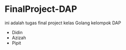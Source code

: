 # FinalProject-DAP
ini adalah tugas final project kelas Golang kelompok DAP
  - Didin
  - Azizah
  - Pipit

####